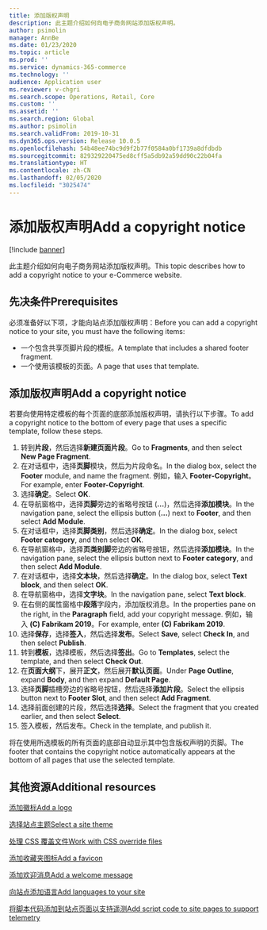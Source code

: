 ```yaml
---
title: 添加版权声明
description: 此主题介绍如何向电子商务网站添加版权声明。
author: psimolin
manager: AnnBe
ms.date: 01/23/2020
ms.topic: article
ms.prod: ''
ms.service: dynamics-365-commerce
ms.technology: ''
audience: Application user
ms.reviewer: v-chgri
ms.search.scope: Operations, Retail, Core
ms.custom: ''
ms.assetid: ''
ms.search.region: Global
ms.author: psimolin
ms.search.validFrom: 2019-10-31
ms.dyn365.ops.version: Release 10.0.5
ms.openlocfilehash: 54b48ee74bc9d9f2b77f0584a0bf1739a8dfdbdb
ms.sourcegitcommit: 829329220475ed8cff5a5db92a59dd90c22b04fa
ms.translationtype: HT
ms.contentlocale: zh-CN
ms.lasthandoff: 02/05/2020
ms.locfileid: "3025474"
---
```

# <a name="add-a-copyright-notice"></a><span data-ttu-id="ccee2-103">添加版权声明</span><span class="sxs-lookup"><span data-stu-id="ccee2-103">Add a copyright notice</span></span>


[!include [banner](includes/banner.md)]

<span data-ttu-id="ccee2-104">此主题介绍如何向电子商务网站添加版权声明。</span><span class="sxs-lookup"><span data-stu-id="ccee2-104">This topic describes how to add a copyright notice to your e-Commerce website.</span></span>

## <a name="prerequisites"></a><span data-ttu-id="ccee2-105">先决条件</span><span class="sxs-lookup"><span data-stu-id="ccee2-105">Prerequisites</span></span>

<span data-ttu-id="ccee2-106">必须准备好以下项，才能向站点添加版权声明：</span><span class="sxs-lookup"><span data-stu-id="ccee2-106">Before you can add a copyright notice to your site, you must have the following items:</span></span>

- <span data-ttu-id="ccee2-107">一个包含共享页脚片段的模板。</span><span class="sxs-lookup"><span data-stu-id="ccee2-107">A template that includes a shared footer fragment.</span></span>
- <span data-ttu-id="ccee2-108">一个使用该模板的页面。</span><span class="sxs-lookup"><span data-stu-id="ccee2-108">A page that uses that template.</span></span>

## <a name="add-a-copyright-notice"></a><span data-ttu-id="ccee2-109">添加版权声明</span><span class="sxs-lookup"><span data-stu-id="ccee2-109">Add a copyright notice</span></span>

<span data-ttu-id="ccee2-110">若要向使用特定模板的每个页面的底部添加版权声明，请执行以下步骤。</span><span class="sxs-lookup"><span data-stu-id="ccee2-110">To add a copyright notice to the bottom of every page that uses a specific template, follow these steps.</span></span>

1. <span data-ttu-id="ccee2-111">转到**片段**，然后选择**新建页面片段**。</span><span class="sxs-lookup"><span data-stu-id="ccee2-111">Go to **Fragments**, and then select **New Page Fragment**.</span></span>
1. <span data-ttu-id="ccee2-112">在对话框中，选择**页脚**模块，然后为片段命名。</span><span class="sxs-lookup"><span data-stu-id="ccee2-112">In the dialog box, select the **Footer** module, and name the fragment.</span></span> <span data-ttu-id="ccee2-113">例如，输入 **Footer-Copyright**。</span><span class="sxs-lookup"><span data-stu-id="ccee2-113">For example, enter **Footer-Copyright**.</span></span>
1. <span data-ttu-id="ccee2-114">选择**确定**。</span><span class="sxs-lookup"><span data-stu-id="ccee2-114">Select **OK**.</span></span>
1. <span data-ttu-id="ccee2-115">在导航窗格中，选择**页脚**旁边的省略号按钮 (**...**)，然后选择**添加模块**。</span><span class="sxs-lookup"><span data-stu-id="ccee2-115">In the navigation pane, select the ellipsis button (**...**) next to **Footer**, and then select **Add Module**.</span></span>
1. <span data-ttu-id="ccee2-116">在对话框中，选择**页脚类别**，然后选择**确定**。</span><span class="sxs-lookup"><span data-stu-id="ccee2-116">In the dialog box, select **Footer category**, and then select **OK**.</span></span>
1. <span data-ttu-id="ccee2-117">在导航窗格中，选择**页类别脚**旁边的省略号按钮，然后选择**添加模块**。</span><span class="sxs-lookup"><span data-stu-id="ccee2-117">In the navigation pane, select the ellipsis button next to **Footer category**, and then select **Add Module**.</span></span>
1. <span data-ttu-id="ccee2-118">在对话框中，选择**文本块**，然后选择**确定**。</span><span class="sxs-lookup"><span data-stu-id="ccee2-118">In the dialog box, select **Text block**, and then select **OK**.</span></span>
1. <span data-ttu-id="ccee2-119">在导航窗格中，选择**文字块**。</span><span class="sxs-lookup"><span data-stu-id="ccee2-119">In the navigation pane, select **Text block**.</span></span>
1. <span data-ttu-id="ccee2-120">在右侧的属性窗格中**段落**字段内，添加版权消息。</span><span class="sxs-lookup"><span data-stu-id="ccee2-120">In the properties pane on the right, in the **Paragraph** field, add your copyright message.</span></span> <span data-ttu-id="ccee2-121">例如，输入 **(C) Fabrikam 2019**。</span><span class="sxs-lookup"><span data-stu-id="ccee2-121">For example, enter **(C) Fabrikam 2019**.</span></span>
1. <span data-ttu-id="ccee2-122">选择**保存**，选择**签入**，然后选择**发布**。</span><span class="sxs-lookup"><span data-stu-id="ccee2-122">Select **Save**, select **Check In**, and then select **Publish**.</span></span>
1. <span data-ttu-id="ccee2-123">转到**模板**，选择模板，然后选择**签出**。</span><span class="sxs-lookup"><span data-stu-id="ccee2-123">Go to **Templates**, select the template, and then select **Check Out**.</span></span>
1. <span data-ttu-id="ccee2-124">在**页面大纲**下，展开**正文**，然后展开**默认页面**。</span><span class="sxs-lookup"><span data-stu-id="ccee2-124">Under **Page Outline**, expand **Body**, and then expand **Default Page**.</span></span>
1. <span data-ttu-id="ccee2-125">选择**页脚**插槽旁边的省略号按钮，然后选择**添加片段**。</span><span class="sxs-lookup"><span data-stu-id="ccee2-125">Select the ellipsis button next to **Footer Slot**, and then select **Add Fragment**.</span></span>
1. <span data-ttu-id="ccee2-126">选择前面创建的片段，然后选择**选择**。</span><span class="sxs-lookup"><span data-stu-id="ccee2-126">Select the fragment that you created earlier, and then select **Select**.</span></span>
1. <span data-ttu-id="ccee2-127">签入模板，然后发布。</span><span class="sxs-lookup"><span data-stu-id="ccee2-127">Check in the template, and publish it.</span></span>

<span data-ttu-id="ccee2-128">将在使用所选模板的所有页面的底部自动显示其中包含版权声明的页脚。</span><span class="sxs-lookup"><span data-stu-id="ccee2-128">The footer that contains the copyright notice automatically appears at the bottom of all pages that use the selected template.</span></span>

## <a name="additional-resources"></a><span data-ttu-id="ccee2-129">其他资源</span><span class="sxs-lookup"><span data-stu-id="ccee2-129">Additional resources</span></span>

[<span data-ttu-id="ccee2-130">添加徽标</span><span class="sxs-lookup"><span data-stu-id="ccee2-130">Add a logo</span></span>](add-logo.md)

[<span data-ttu-id="ccee2-131">选择站点主题</span><span class="sxs-lookup"><span data-stu-id="ccee2-131">Select a site theme</span></span>](select-site-theme.md)

[<span data-ttu-id="ccee2-132">处理 CSS 覆盖文件</span><span class="sxs-lookup"><span data-stu-id="ccee2-132">Work with CSS override files</span></span>](css-override-files.md)

[<span data-ttu-id="ccee2-133">添加收藏夹图标</span><span class="sxs-lookup"><span data-stu-id="ccee2-133">Add a favicon</span></span>](add-favicon.md)

[<span data-ttu-id="ccee2-134">添加欢迎消息</span><span class="sxs-lookup"><span data-stu-id="ccee2-134">Add a welcome message</span></span>](add-welcome-message.md)

[<span data-ttu-id="ccee2-135">向站点添加语言</span><span class="sxs-lookup"><span data-stu-id="ccee2-135">Add languages to your site</span></span>](add-languages-to-site.md)

[<span data-ttu-id="ccee2-136">将脚本代码添加到站点页面以支持遥测</span><span class="sxs-lookup"><span data-stu-id="ccee2-136">Add script code to site pages to support telemetry</span></span>](add-telemetry.md)

